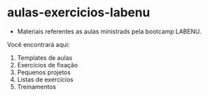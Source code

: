 # aulas-exercicios-labenu

* Materiais referentes as aulas ministrads pela bootcamp LABENU.

Você encontrará aqui:

1) Templates de aulas
2) Exercícios de fixação
3) Pequenos projetos
4) Listas de exercícios
5) Treinamentos

